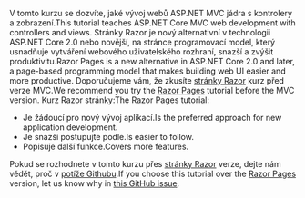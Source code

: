<span data-ttu-id="74f0a-101">V tomto kurzu se dozvíte, jaké vývoj webů ASP.NET MVC jádra s kontrolery a zobrazení.</span><span class="sxs-lookup"><span data-stu-id="74f0a-101">This tutorial teaches ASP.NET Core MVC web development with controllers and views.</span></span> <span data-ttu-id="74f0a-102">Stránky Razor je nový alternativní v technologii ASP.NET Core 2.0 nebo novější, na stránce programovací model, který usnadňuje vytváření webového uživatelského rozhraní, snazší a zvýšit produktivitu.</span><span class="sxs-lookup"><span data-stu-id="74f0a-102">Razor Pages is a new alternative in ASP.NET Core 2.0 and later, a page-based programming model that makes building web UI easier and more productive.</span></span> <span data-ttu-id="74f0a-103">Doporučujeme vám, že zkusíte [stránky Razor](xref:tutorials/razor-pages/razor-pages-start) kurz před verze MVC.</span><span class="sxs-lookup"><span data-stu-id="74f0a-103">We recommend you try the [Razor Pages](xref:tutorials/razor-pages/razor-pages-start) tutorial before the MVC version.</span></span> <span data-ttu-id="74f0a-104">Kurz Razor stránky:</span><span class="sxs-lookup"><span data-stu-id="74f0a-104">The Razor Pages tutorial:</span></span>

* <span data-ttu-id="74f0a-105">Je žádoucí pro nový vývoj aplikací.</span><span class="sxs-lookup"><span data-stu-id="74f0a-105">Is the preferred approach for new application development.</span></span>
* <span data-ttu-id="74f0a-106">Je snazší postupujte podle.</span><span class="sxs-lookup"><span data-stu-id="74f0a-106">Is easier to follow.</span></span>
* <span data-ttu-id="74f0a-107">Popisuje další funkce.</span><span class="sxs-lookup"><span data-stu-id="74f0a-107">Covers more features.</span></span>

<span data-ttu-id="74f0a-108">Pokud se rozhodnete v tomto kurzu přes [stránky Razor](xref:tutorials/razor-pages/razor-pages-start) verze, dejte nám vědět, proč v [potíže Githubu](https://github.com/aspnet/Docs/issues/6146).</span><span class="sxs-lookup"><span data-stu-id="74f0a-108">If you choose this tutorial over the [Razor Pages](xref:tutorials/razor-pages/razor-pages-start) version, let us know why in [this GitHub issue](https://github.com/aspnet/Docs/issues/6146).</span></span>
